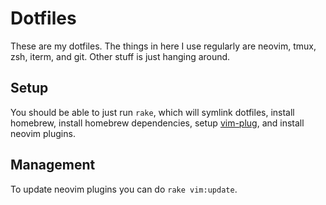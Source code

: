 # Dotfiles

These are my dotfiles. The things in here I use regularly are neovim, tmux,
zsh, iterm, and git. Other stuff is just hanging around.

## Setup

You should be able to just run `rake`, which will symlink dotfiles, install
homebrew, install homebrew dependencies, setup
[vim-plug](https://github.com/junegunn/vim-plug/), and install neovim plugins.

## Management

To update neovim plugins you can do `rake vim:update`.

